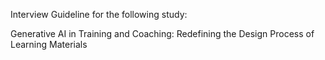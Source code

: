 Interview Guideline for the following study: 

Generative AI in Training and Coaching: Redefining the Design Process of Learning Materials
